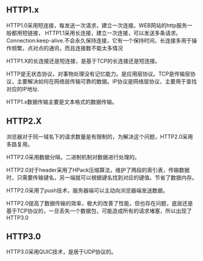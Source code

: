 ## HTTP1.x

HTTP1.0采用短连接，每发送一次请求，建立一次连接。WEB网站的http服务一般都用短链接，
HTTP1.1采用长连接，建立一次连接，可以发送多条请求。Connection:keep-alive.不会永久保持连接，它有一个保持时间，长连接多用于操作频繁，点对点的通讯，而且连接数不能太多情况

HTTP1.X的长连接还是短连接，是基于TCP的长连接还是短连接。

HTTP是无状态协议，对事物处理没有记忆能力。是应用层协议。TCP是传输层协议，主要解决如何在网络层传输可靠的数据。IP协议是网络层协议，主要用于查找对应的IP地址.

HTTP1.x数据传输主要是文本格式的数据传输。

## HTTP2.X

浏览器对于同一域名下的请求数量是有限制的，为解决这个问题，HTTP2.0采用多路复用。

HTTP2.0采用数据分隔，二进制机制对数据进行处理的。

HTTP2.0对于header采用了HPack压缩算法，维护了两段的索引表，传输数据时，只需要传输键名，另一端就可以根据键名找到对应的键值。节省了数据内存。

HTTP2.0采用了push技术，服务器端可以主动向浏览器端发送数据。

HTTP2.0提高了数据传输的效率，极大的改善了性能，但也存在问题，底层还是基于TCP协议的，一旦丢失一个数据包，可能造成所有的请求堵塞，所以出现了HTTP3.0

## HTTP3.0

HTTP3.0采用QUIC技术，是居于UDP协议的。